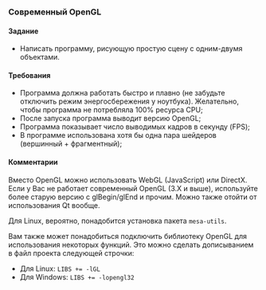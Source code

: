 ### Современный OpenGL
#### Задание
* Написать программу, рисующую простую сцену с одним-двумя объектами.

#### Требования
* Программа должна работать быстро и плавно (не забудьте отключить режим энергосбережения у ноутбука). Желательно, чтобы программа не потребляла 100% ресурса CPU;
* После запуска программа выводит версию OpenGL;
* Программа показывает число выводимых кадров в секунду (FPS);
* В программе использована хотя бы одна пара шейдеров (вершинный + фрагментный);

#### Комментарии
Вместо OpenGL можно использовать WebGL (JavaScript) или DirectX. Если у Вас не работает современный OpenGL (3.Х и выше), используйте более старую версию с glBegin/glEnd и прочим. Можно также отойти от использования Qt вообще.

Для Linux, вероятно, понадобится установка пакета `mesa-utils`.

Вам также может понадобиться подключить библиотеку OpenGL для использования некоторых функций. Это можно сделать дописыванием в файл проекта следующей строчки:

* Для Linux: `LIBS += -lGL`
* Для Windows: `LIBS += -lopengl32`
